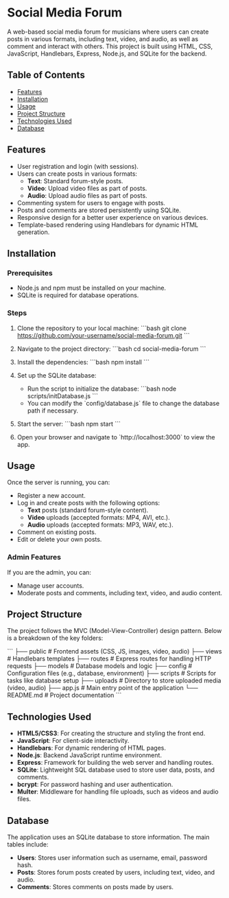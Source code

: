
# Social Media Forum

A web-based social media forum for musicians where users can create posts in various formats, including text, video, and audio, as well as comment and interact with others. This project is built using HTML, CSS, JavaScript, Handlebars, Express, Node.js, and SQLite for the backend.

## Table of Contents
- [Features](#features)
- [Installation](#installation)
- [Usage](#usage)
- [Project Structure](#project-structure)
- [Technologies Used](#technologies-used)
- [Database](#database)
  
## Features
- User registration and login (with sessions).
- Users can create posts in various formats:
  - **Text**: Standard forum-style posts.
  - **Video**: Upload video files as part of posts.
  - **Audio**: Upload audio files as part of posts.
- Commenting system for users to engage with posts.
- Posts and comments are stored persistently using SQLite.
- Responsive design for a better user experience on various devices.
- Template-based rendering using Handlebars for dynamic HTML generation.

## Installation

### Prerequisites
- Node.js and npm must be installed on your machine.
- SQLite is required for database operations.

### Steps
1. Clone the repository to your local machine:
   \`\`\`bash
   git clone https://github.com/your-username/social-media-forum.git
   \`\`\`
2. Navigate to the project directory:
   \`\`\`bash
   cd social-media-forum
   \`\`\`
3. Install the dependencies:
   \`\`\`bash
   npm install
   \`\`\`
4. Set up the SQLite database:
   - Run the script to initialize the database:
     \`\`\`bash
     node scripts/initDatabase.js
     \`\`\`
   - You can modify the \`config/database.js\` file to change the database path if necessary.

5. Start the server:
   \`\`\`bash
   npm start
   \`\`\`
6. Open your browser and navigate to \`http://localhost:3000\` to view the app.

## Usage
Once the server is running, you can:
- Register a new account.
- Log in and create posts with the following options:
  - **Text** posts (standard forum-style content).
  - **Video** uploads (accepted formats: MP4, AVI, etc.).
  - **Audio** uploads (accepted formats: MP3, WAV, etc.).
- Comment on existing posts.
- Edit or delete your own posts.

### Admin Features
If you are the admin, you can:
- Manage user accounts.
- Moderate posts and comments, including text, video, and audio content.

## Project Structure
The project follows the MVC (Model-View-Controller) design pattern. Below is a breakdown of the key folders:

\`\`\`
├── public              # Frontend assets (CSS, JS, images, video, audio)
├── views               # Handlebars templates
├── routes              # Express routes for handling HTTP requests
├── models              # Database models and logic
├── config              # Configuration files (e.g., database, environment)
├── scripts             # Scripts for tasks like database setup
├── uploads             # Directory to store uploaded media (video, audio)
├── app.js              # Main entry point of the application
└── README.md           # Project documentation
\`\`\`

## Technologies Used
- **HTML5/CSS3**: For creating the structure and styling the front end.
- **JavaScript**: For client-side interactivity.
- **Handlebars**: For dynamic rendering of HTML pages.
- **Node.js**: Backend JavaScript runtime environment.
- **Express**: Framework for building the web server and handling routes.
- **SQLite**: Lightweight SQL database used to store user data, posts, and comments.
- **bcrypt**: For password hashing and user authentication.
- **Multer**: Middleware for handling file uploads, such as videos and audio files.

## Database
The application uses an SQLite database to store information. The main tables include:
- **Users**: Stores user information such as username, email, password hash.
- **Posts**: Stores forum posts created by users, including text, video, and audio.
- **Comments**: Stores comments on posts made by users.
